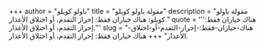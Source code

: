 +++
author = "باولو كويلو"
title = "مقولة باولو كويلو"
description = "مقولة باولو كويلو: هناك خياران فقط: إحراز التقدم، أو اختلاق الأعذار."
quote = '''هناك خياران فقط: إحراز التقدم، أو اختلاق الأعذار.'''
slug = "هناك-خياران-فقط:-إحراز-التقدم-أو-اختلاق-الأعذار"
+++
هناك خياران فقط: إحراز التقدم، أو اختلاق الأعذار.
